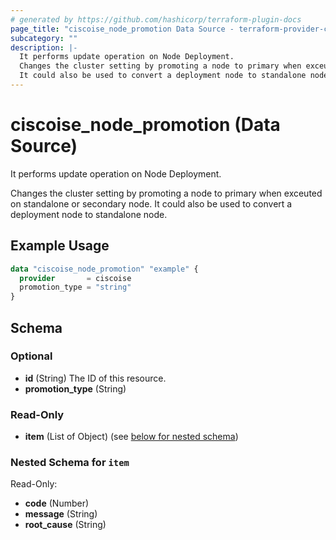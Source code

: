 ```yaml
---
# generated by https://github.com/hashicorp/terraform-plugin-docs
page_title: "ciscoise_node_promotion Data Source - terraform-provider-ciscoise"
subcategory: ""
description: |-
  It performs update operation on Node Deployment.
  Changes the cluster setting by promoting a node to primary when exceuted on standalone or secondary node.
  It could also be used to convert a deployment node to standalone node.
---
```


# ciscoise_node_promotion (Data Source)

It performs update operation on Node Deployment.

Changes the cluster setting by promoting a node to primary when exceuted on standalone or secondary node.
It could also be used to convert a deployment node to standalone node.

## Example Usage

```terraform
data "ciscoise_node_promotion" "example" {
  provider       = ciscoise
  promotion_type = "string"
}
```

<!-- schema generated by tfplugindocs -->
## Schema

### Optional

- **id** (String) The ID of this resource.
- **promotion_type** (String)

### Read-Only

- **item** (List of Object) (see [below for nested schema](#nestedatt--item))

<a id="nestedatt--item"></a>
### Nested Schema for `item`

Read-Only:

- **code** (Number)
- **message** (String)
- **root_cause** (String)



